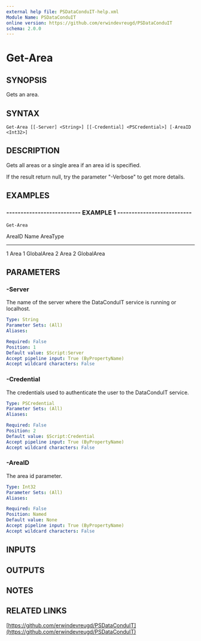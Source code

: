 ```yaml
---
external help file: PSDataConduIT-help.xml
Module Name: PSDataConduIT
online version: https://github.com/erwindevreugd/PSDataConduIT
schema: 2.0.0
---
```


# Get-Area

## SYNOPSIS
Gets an area.

## SYNTAX

```
Get-Area [[-Server] <String>] [[-Credential] <PSCredential>] [-AreaID <Int32>]
```

## DESCRIPTION
Gets all areas or a single area if an area id is specified. 

If the result return null, try the parameter "-Verbose" to get more details.

## EXAMPLES

### -------------------------- EXAMPLE 1 --------------------------
```
Get-Area
```

AreaID        Name                                     AreaType
------        ----                                     --------
1             Area 1                                   GlobalArea
2             Area 2                                   GlobalArea

## PARAMETERS

### -Server
The name of the server where the DataConduIT service is running or localhost.

```yaml
Type: String
Parameter Sets: (All)
Aliases: 

Required: False
Position: 1
Default value: $Script:Server
Accept pipeline input: True (ByPropertyName)
Accept wildcard characters: False
```

### -Credential
The credentials used to authenticate the user to the DataConduIT service.

```yaml
Type: PSCredential
Parameter Sets: (All)
Aliases: 

Required: False
Position: 2
Default value: $Script:Credential
Accept pipeline input: True (ByPropertyName)
Accept wildcard characters: False
```

### -AreaID
The area id parameter.

```yaml
Type: Int32
Parameter Sets: (All)
Aliases: 

Required: False
Position: Named
Default value: None
Accept pipeline input: True (ByPropertyName)
Accept wildcard characters: False
```

## INPUTS

## OUTPUTS

## NOTES

## RELATED LINKS

[https://github.com/erwindevreugd/PSDataConduIT](https://github.com/erwindevreugd/PSDataConduIT)

